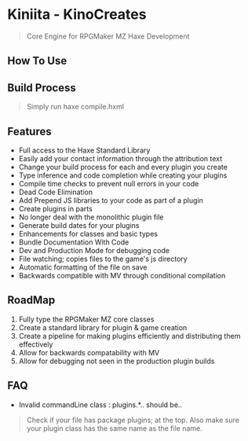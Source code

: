 # Kiniita - KinoCreates
> Core Engine for RPGMaker MZ Haxe Development


## How To Use


## Build Process 
> Simply run haxe compile.hxml

## Features
* Full access to the Haxe Standard Library
* Easily add your contact information through the attribution text
* Change your build process for each and every plugin you create
* Type inference and code completion while creating your plugins
* Compile time checks to prevent null errors in your code
* Dead Code Elimination
* Add Prepend JS libraries to your code as part of a plugin
* Create plugins in parts
 * No longer deal with the monolithic plugin file
* Generate build dates for your plugins
* Enhancements for classes and basic types
* Bundle Documentation With Code
* Dev and Production Mode for debugging code
* File watching; copies files to the game's js directory
* Automatic formatting of the file on save
* Backwards compatible with MV through conditional compilation

## RoadMap

1. Fully type the RPGMaker MZ core classes
2. Create a standard library for plugin & game creation
3. Create a pipeline for making plugins efficiently and distributing them effectively
4. Allow for backwards compatability with MV
5. Allow for debugging not seen in the production plugin builds



## FAQ
* Invalid commandLine class : plugins.*.. should be..
> Check if your file has package plugins; at the top. Also make sure your plugin class has the same name as the file name.